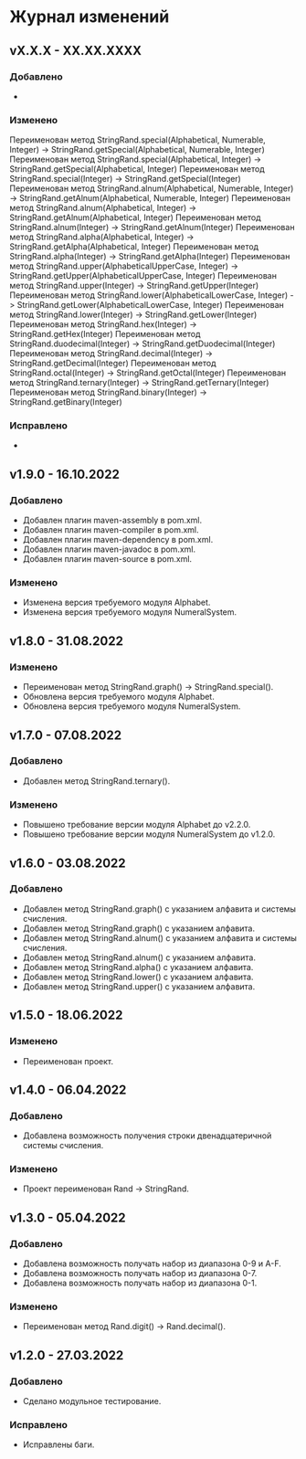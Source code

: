 # Журнал изменений

## vX.X.X - XX.XX.XXXX

### Добавлено
*

### Изменено
Переименован метод StringRand.special(Alphabetical, Numerable, Integer) -> StringRand.getSpecial(Alphabetical, Numerable, Integer)
Переименован метод StringRand.special(Alphabetical, Integer) -> StringRand.getSpecial(Alphabetical, Integer)
Переименован метод StringRand.special(Integer) -> StringRand.getSpecial(Integer)
Переименован метод StringRand.alnum(Alphabetical, Numerable, Integer) -> StringRand.getAlnum(Alphabetical, Numerable, Integer)
Переименован метод StringRand.alnum(Alphabetical, Integer) -> StringRand.getAlnum(Alphabetical, Integer)
Переименован метод StringRand.alnum(Integer) -> StringRand.getAlnum(Integer)
Переименован метод StringRand.alpha(Alphabetical, Integer) -> StringRand.getAlpha(Alphabetical, Integer)
Переименован метод StringRand.alpha(Integer) -> StringRand.getAlpha(Integer)
Переименован метод StringRand.upper(AlphabeticalUpperCase, Integer) -> StringRand.getUpper(AlphabeticalUpperCase, Integer)
Переименован метод StringRand.upper(Integer) -> StringRand.getUpper(Integer)
Переименован метод StringRand.lower(AlphabeticalLowerCase, Integer) -> StringRand.getLower(AlphabeticalLowerCase, Integer)
Переименован метод StringRand.lower(Integer) -> StringRand.getLower(Integer)
Переименован метод StringRand.hex(Integer) -> StringRand.getHex(Integer)
Переименован метод StringRand.duodecimal(Integer) -> StringRand.getDuodecimal(Integer)
Переименован метод StringRand.decimal(Integer) -> StringRand.getDecimal(Integer)
Переименован метод StringRand.octal(Integer) -> StringRand.getOctal(Integer)
Переименован метод StringRand.ternary(Integer) -> StringRand.getTernary(Integer)
Переименован метод StringRand.binary(Integer) -> StringRand.getBinary(Integer)

### Исправлено
*

## v1.9.0 - 16.10.2022

### Добавлено
* Добавлен плагин maven-assembly в pom.xml.
* Добавлен плагин maven-compiler в pom.xml.
* Добавлен плагин maven-dependency в pom.xml.
* Добавлен плагин maven-javadoc в pom.xml.
* Добавлен плагин maven-source в pom.xml.

### Изменено
* Изменена версия требуемого модуля Alphabet.
* Изменена версия требуемого модуля NumeralSystem.

## v1.8.0 - 31.08.2022

### Изменено
* Переименован метод StringRand.graph() -> StringRand.special().
* Обновлена версия требуемого модуля Alphabet.
* Обновлена версия требуемого модуля NumeralSystem.

## v1.7.0 - 07.08.2022

### Добавлено
* Добавлен метод StringRand.ternary().

### Изменено
* Повышено требование версии модуля Alphabet до v2.2.0.
* Повышено требование версии модуля NumeralSystem до v1.2.0.

## v1.6.0 - 03.08.2022

### Добавлено
* Добавлен метод StringRand.graph() с указанием алфавита и системы счисления.
* Добавлен метод StringRand.graph() с указанием алфавита.
* Добавлен метод StringRand.alnum() с указанием алфавита и системы счисления.
* Добавлен метод StringRand.alnum() с указанием алфавита.
* Добавлен метод StringRand.alpha() с указанием алфавита.
* Добавлен метод StringRand.lower() с указанием алфавита.
* Добавлен метод StringRand.upper() с указанием алфавита.

## v1.5.0 - 18.06.2022

### Изменено
* Переименован проект.

## v1.4.0 - 06.04.2022

### Добавлено
* Добавлена возможность получения строки двенадцатеричной системы счисления.

### Изменено
* Проект переименован Rand -> StringRand.

## v1.3.0 - 05.04.2022

### Добавлено
* Добавлена возможность получать набор из диапазона 0-9 и A-F.
* Добавлена возможность получать набор из диапазона 0-7.
* Добавлена возможность получать набор из диапазона 0-1.

### Изменено
* Переименован метод Rand.digit() -> Rand.decimal().

## v1.2.0 - 27.03.2022

### Добавлено
* Сделано модульное тестирование.

### Исправлено
* Исправлены баги.
